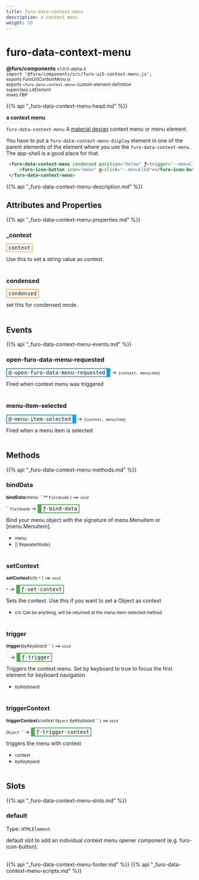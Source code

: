 ```yaml
---
title: furo-data-context-menu
description: a context menu
weight: 50
---
```


# furo-data-context-menu
**@furo/components** <small>v1.0.0-alpha.4</small>
<br>`import '@furo/components/src/furo-ui5-context-menu.js';`<small>
<br>exports *FuroUi5ContextMenu* js
<br>exports `<furo-data-context-menu>` custom-element-definition
<br>superclass *LitElement*
<br> mixes *FBP*</small>

{{% api "_furo-data-context-menu-head.md" %}}

**a context menu**

`furo-data-context-menu`
 A  [material design](https://material.io/components/menus/) context menu or menu element.

 You have to put a `furo-data-context-menu-display` element in one of the parent elements of the element where you use the `furo-data-context-menu`.
 The app-shell is a good place for that.

```html
 <furo-data-context-menu condensed position="below" ƒ-trigger="--menuClkd" ƒ-bind-data="--menuObject" @-menu-item-selected="--menuItem">
     <furo-icon-button icon="menu" @-click="--menuClkd"></furo-icon-button>
 </furo-data-context-menu>
```

{{% api "_furo-data-context-menu-description.md" %}}


## Attributes and Properties
{{% api "_furo-data-context-menu-properties.md" %}}








### **_context**

<span  style="border-width:2px; border-style: solid;border-color:  rgb(255, 182, 91);font-family:monospace; padding:2px 4px;">context</span>
</small>

Use this to set a string value as context.
<br><br>

### **condensed**

<span  style="border-width:2px; border-style: solid;border-color:  rgb(255, 182, 91);font-family:monospace; padding:2px 4px;">condensed</span>
</small>

set this for condensed mode.
<br><br>
## Events
{{% api "_furo-data-context-menu-events.md" %}}

### **open-furo-data-menu-requested**
<span  style="border-width:2px 10px 2px 2px; border-style: solid;border-color:  rgb(2, 168, 244);font-family:monospace; padding:2px 4px;">@-open-furo-data-menu-requested</span>
→ <small>`{context, menuitem}`</small>

 Fired when context menu was triggered
<br><br>
### **menu-item-selected**
<span  style="border-width:2px 10px 2px 2px; border-style: solid;border-color:  rgb(2, 168, 244);font-family:monospace; padding:2px 4px;">@-menu-item-selected</span>
→ <small>`{context, menuitem}`</small>

 Fired when a menu item is selected
<br><br>

## Methods
{{% api "_furo-data-context-menu-methods.md" %}}


### **bindData**
<small>**bindData**(*menu* `` ** `Fieldnode` ) ⟹ `void`</small>

<small>`` `Fieldnode` </small> →
<span  style="border-width:2px 2px 2px 10px; border-style: solid;border-color:  rgb(76, 175, 80);font-family:monospace; padding:2px 4px;">ƒ-bind-data</span>

Bind your menu object with the signature of menu.Menuitem or [menu.Menuitem].

- <small>menu </small>
- <small> || RepeaterNode}</small>
<br><br>

### **setContext**
<small>**setContext**(*ctx* `*` ) ⟹ `void`</small>

<small>`*` </small> →
<span  style="border-width:2px 2px 2px 10px; border-style: solid;border-color:  rgb(76, 175, 80);font-family:monospace; padding:2px 4px;">ƒ-set-context</span>

Sets the context. Use this if you want to set a Object as context

- <small>ctx Can be anything, will be returned at the menu-item-selected method</small>
<br><br>

### **trigger**
<small>**trigger**(*byKeyboard* `` ) ⟹ `void`</small>

<small>`` </small> →
<span  style="border-width:2px 2px 2px 10px; border-style: solid;border-color:  rgb(76, 175, 80);font-family:monospace; padding:2px 4px;">ƒ-trigger</span>

Triggers the context menu. Set by keyboard to true to focus the first element for keyboard navigation

- <small>byKeyboard </small>
<br><br>

### **triggerContext**
<small>**triggerContext**(*context* `Object` *byKeyboard* `` ) ⟹ `void`</small>

<small>`Object` `` </small> →
<span  style="border-width:2px 2px 2px 10px; border-style: solid;border-color:  rgb(76, 175, 80);font-family:monospace; padding:2px 4px;">ƒ-trigger-context</span>

triggers the menu with context

- <small>context </small>
- <small>byKeyboard </small>
<br><br>






## Slots
{{% api "_furo-data-context-menu-slots.md" %}}

### **default**
Type: `HTMLElement`

default slot to add an individual context menu opener component (e.g. furo-icon-button).
<br><br>

{{% api "_furo-data-context-menu-footer.md" %}}
{{% api "_furo-data-context-menu-scripts.md" %}}
